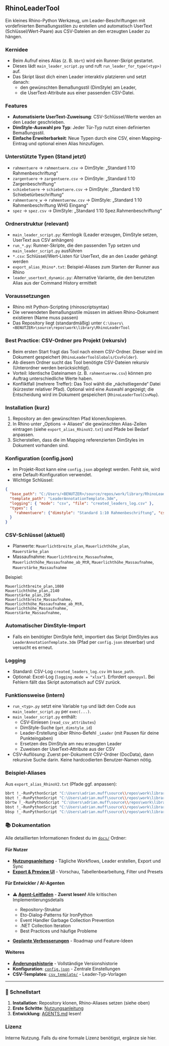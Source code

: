 ## RhinoLeaderTool

Ein kleines Rhino-Python Werkzeug, um Leader-Beschriftungen mit vordefinierten Bemaßungsstilen zu erstellen und automatisch UserText (Schlüssel/Wert-Paare) aus CSV-Dateien an den erzeugten Leader zu hängen.

### Kernidee
- Beim Aufruf eines Alias (z. B. `bbrt`) wird ein Runner-Skript gestartet.
- Dieses lädt `main_leader_script.py` und ruft `run_leader_for_type(<typ>)` auf.
- Das Skript lässt dich einen Leader interaktiv platzieren und setzt danach:
  - den gewünschten Bemaßungsstil (DimStyle) am Leader,
  - die UserText-Attribute aus einer passenden CSV-Datei.

### Features
- **Automatisierte UserText-Zuweisung**: CSV-Schlüssel/Werte werden an den Leader geschrieben.
- **DimStyle-Auswahl pro Typ**: Jeder Tür-Typ nutzt einen definierten Bemaßungsstil.
- **Einfache Erweiterbarkeit**: Neue Typen durch eine CSV, einen Mapping-Eintrag und optional einen Alias hinzufügen.

### Unterstützte Typen (Stand jetzt)
- `rahmentuere` → `rahmentuere.csv` → DimStyle: „Standard 1:10 Rahmenbeschriftung“
- `zargentuere` → `zargentuere.csv` → DimStyle: „Standard 1:10 Zargenbeschriftung“
- `schiebetuere` → `schiebetuere.csv` → DimStyle: „Standard 1:10 Schiebetürbeschriftung“
- `rahmentuere_w` → `rahmentuerew.csv` → DimStyle: „Standard 1:10 Rahmenbeschriftung WHG Eingang“
- `spez` → `spez.csv` → DimStyle: „Standard 1:10 Spez.Rahmenbeschriftung“

### Ordnerstruktur (relevant)
- `main_leader_script.py`: Kernlogik (Leader erzeugen, DimStyle setzen, UserText aus CSV anhängen)
- `run_*.py`: Runner-Skripte, die den passenden Typ setzen und `main_leader_script.py` ausführen
- `*.csv`: Schlüssel/Wert-Listen für UserText, die an den Leader gehängt werden
- `export_alias_Rhino*.txt`: Beispiel-Aliases zum Starten der Runner aus Rhino
- `leader_usertext_dynamic.py`: Alternative Variante, die den benutzten Alias aus der Command History ermittelt

### Voraussetzungen
- Rhino mit Python-Scripting (rhinoscriptsyntax)
- Die verwendeten Bemaßungsstile müssen im aktiven Rhino-Dokument existieren (Name muss passen)
- Das Repository liegt (standardmäßig) unter `C:\Users\<BENUTZER>\source\repos\work\library\RhinoLeaderTool`

### Best Practice: CSV-Ordner pro Projekt (rekursiv)
- Beim ersten Start fragt das Tool nach einem CSV-Ordner. Dieser wird im Dokument gespeichert (`RhinoLeaderToolGlobals/CsvFolder`).
- Ab diesem Ordner sucht das Tool benötigte CSV-Dateien rekursiv (Unterordner werden berücksichtigt).
- Vorteil: Identische Dateinamen (z. B. `rahmentuerew.csv`) können pro Auftrag unterschiedliche Werte haben.
- Konfliktfall (mehrere Treffer): Das Tool wählt die „nächstliegende“ Datei (kürzester relativer Pfad). Optional wird eine Auswahl angezeigt; die Entscheidung wird im Dokument gespeichert (`RhinoLeaderToolCsvMap`).

### Installation (kurz)
1. Repository an den gewünschten Pfad klonen/kopieren.
2. In Rhino unter „Options → Aliases“ die gewünschten Alias-Zeilen eintragen (siehe `export_alias_RhinoV2.txt`) und Pfade bei Bedarf anpassen.
3. Sicherstellen, dass die im Mapping referenzierten DimStyles im Dokument vorhanden sind.

### Konfiguration (config.json)
- Im Projekt-Root kann eine `config.json` abgelegt werden. Fehlt sie, wird eine Default-Konfiguration verwendet.
- Wichtige Schlüssel:

```json
{
  "base_path": "C:/Users/<BENUTZER>/source/repos/work/library/RhinoLeaderTool",
  "template_path": "LeaderAnnotationTemplate.3dm",
  "logging": { "mode": "csv", "file": "created_leaders_log.csv" },
  "types": {
    "rahmentuere": {"dimstyle": "Standard 1:10 Rahmenbeschriftung", "csv": "rahmentuere.csv"}
  }
}
```

### CSV-Schlüssel (aktuell)
- Planwerte: `Mauerlichtbreite_plan`, `Mauerlichthöhe_plan`, `Mauerstärke_plan`
- Massaufnahme: `Mauerlichtbreite_Massaufnahme`, `Mauerlichthöhe_Massaufnahme_ab_MtR`, `Mauerlichthöhe_Massaufnahme`, `Mauerstärke_Massaufnahme`

Beispiel:
```text
Mauerlichtbreite_plan,1080
Mauerlichthöhe_plan,2140
Mauerstärke_plan,250
Mauerlichtbreite_Massaufnahme,
Mauerlichthöhe_Massaufnahme_ab_MtR,
Mauerlichthöhe_Massaufnahme,
Mauerstärke_Massaufnahme,
```

### Automatischer DimStyle-Import
- Falls ein benötigter DimStyle fehlt, importiert das Skript DimStyles aus `LeaderAnnotationTemplate.3dm` (Pfad per `config.json` steuerbar) und versucht es erneut.

### Logging
- Standard: CSV-Log `created_leaders_log.csv` im `base_path`.
- Optional: Excel-Log (`logging.mode = "xlsx"`). Erfordert `openpyxl`. Bei Fehlern fällt das Skript automatisch auf CSV zurück.

### Funktionsweise (intern)
- `run_<typ>.py` setzt eine Variable `typ` und lädt den Code aus `main_leader_script.py` per `exec(...)`.
- `main_leader_script.py` enthält:
  - CSV-Einlesen (`read_csv_attributes`)
  - DimStyle-Suche (`get_dimstyle_id`)
  - Leader-Erstellung über Rhino-Befehl `_Leader` (mit Pausen für deine Punkteingaben)
  - Ersetzen des DimStyle am neu erzeugten Leader
  - Zuweisen der UserText-Attribute aus der CSV
- CSV-Auflösung: Zuerst per-Dokument CSV-Ordner (DocData), dann rekursive Suche darin. Keine hardcodierten Benutzer-Namen nötig.

### Beispiel-Aliases
Aus `export_alias_RhinoV2.txt` (Pfade ggf. anpassen):

```bash
bbrt !_-RunPythonScript "C:\Users\adrian.muff\source\\repos\work\library\RhinoLeaderTool\run_rahmentuere.py"
bbzt !_-RunPythonScript "C:\Users\adrian.muff\source\\repos\work\library\RhinoLeaderTool\run_zargentuere.py"
bbrtw !_-RunPythonScript "C:\Users\adrian.muff\source\\repos\work\library\RhinoLeaderTool\run_rahmentuere_w.py"
bbst !_-RunPythonScript "C:\Users\adrian.muff\source\\repos\work\library\RhinoLeaderTool\run_schiebetuere.py"
bbsp !_-RunPythonScript "C:\Users\adrian.muff\source\\repos\work\library\RhinoLeaderTool\run_spez.py"
```

### 📚 Dokumentation

Alle detaillierten Informationen findest du im [`docs/`](docs/) Ordner:

#### Für Nutzer

- **[Nutzungsanleitung](docs/USEAGE.md)** - Tägliche Workflows, Leader erstellen, Export und Sync
- **[Export & Preview UI](docs/preview_export_ui.md)** - Vorschau, Tabellenbearbeitung, Filter und Presets

#### Für Entwickler / AI-Agenten

- **⚠️ [Agent-Leitfaden](docs/AGENTS.md)** - **Zuerst lesen!** Alle kritischen Implementierungsdetails
  - Repository-Struktur
  - Eto-Dialog-Patterns für IronPython
  - Event Handler Garbage Collection Prevention
  - .NET Collection Iteration
  - Best Practices und häufige Probleme
  
- **[Geplante Verbesserungen](docs/FUTURE_IMPROVEMENTS.md)** - Roadmap und Feature-Ideen

#### Weiteres

- **[Änderungshistorie](CHANGELOG.md)** - Vollständige Versionshistorie
- **Konfiguration**: [`config.json`](config.json) - Zentrale Einstellungen
- **CSV-Templates**: [`csv_template/`](csv_template/) - Leader-Typ-Vorlagen

---

### 🚀 Schnellstart

1. **Installation**: Repository klonen, Rhino-Aliases setzen (siehe oben)
2. **Erste Schritte**: [Nutzungsanleitung](docs/USEAGE.md)
3. **Entwicklung**: [AGENTS.md](docs/AGENTS.md) lesen!

### Lizenz
Interne Nutzung. Falls du eine formale Lizenz benötigst, ergänze sie hier.


